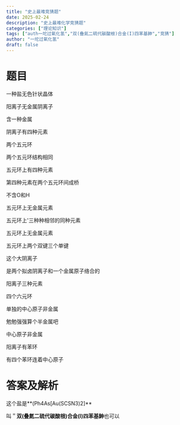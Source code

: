 ```yaml
---
title: "史上最难竞猜题"
date: 2025-02-24
description: "史上最难化学竞猜题"
categories: ["理论知识"]
tags: ["auth一坨过氧化氢","双(叠氮二硫代碳酸根)合金(I)四苯基鉮","竞猜"]
author: "一坨过氧化氢"
draft: false
---
```


# 题目

一种盐无色针状晶体

阳离子无金属阴离子

含一种金属

阴离子有四种元素

两个五元环

两个五元环结构相同

五元环上有四种元素

第四种元素在两个五元环间成桥

不含O和H

五元环上无金属元素

五元环上'三种种相邻的同种元素

五元环上无金属元素

五元环上两个双键三个单键

这个大阴离子

是两个拟卤阴离子和一个金属原子络合的

阳离子三种元素

四个六元环

单独的中心原子非金属

勉勉强强算个半金属吧

中心原子非金属

阳离子有苯环

有四个苯环连着中心原子

# 答案及解析

这个盐是**(Ph4As[Au(SCSN3)2]**

叫＂**双(叠氮二硫代碳酸根)合金(I)四苯基鉮**也可以

<!--
支持 Markdown 格式：
- 使用 # 表示标题
- 使用 ** ** 表示粗体
- 使用 * * 表示斜体
- 使用 ``` ``` 表示代码块
- 使用 $ $ 表示公式
- 更多格式请参考：https://www.markdownguide.org/basic-syntax/

markdown每段间应该空一行，如：

✅正确示例：

## 标题

第一行

第二行

❌错误示例：

## 标题
第一行
第二行

-->